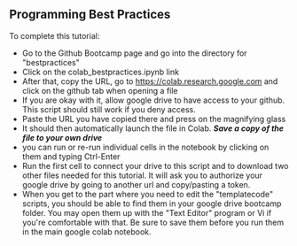 ## Programming Best Practices

To complete this tutorial:

 * Go to the Github Bootcamp page and go into the directory for "bestpractices"
 * Click on the colab_bestpractices.ipynb link
 * After that, copy the URL, go to https://colab.research.google.com and click on the github tab when opening a file
 * If you are okay with it, allow google drive to have access to your github. This script should still work if you deny access.
 * Paste the URL you have copied there and press on the magnifying glass
 * It should then automatically launch the file in Colab. ***Save a copy of the file to your own drive***
 * you can run or re-run individual cells in the notebook by clicking on them and typing Ctrl-Enter
 * Run the first cell to connect your drive to this script and to download two other files needed for this tutorial. It will ask you to authorize your google drive by going to another url and copy/pasting a token.
 * When you get to the part where you need to edit the "templatecode" scripts, you should be able to find them in your google drive bootcamp folder. You may open them up with the "Text Editor" program or Vi if you're comfortable with that. Be sure to save them before you run them in the main google colab notebook. 


